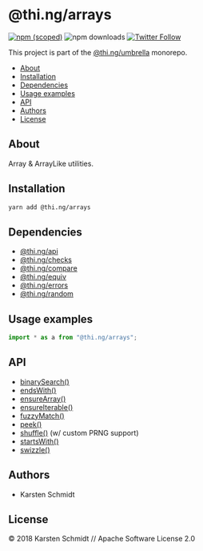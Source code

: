 # @thi.ng/arrays

[![npm (scoped)](https://img.shields.io/npm/v/@thi.ng/arrays.svg)](https://www.npmjs.com/package/@thi.ng/arrays)
![npm downloads](https://img.shields.io/npm/dm/@thi.ng/arrays.svg)
[![Twitter Follow](https://img.shields.io/twitter/follow/thing_umbrella.svg?style=flat-square&label=twitter)](https://twitter.com/thing_umbrella)

This project is part of the
[@thi.ng/umbrella](https://github.com/thi-ng/umbrella/) monorepo.

<!-- TOC depthFrom:2 depthTo:3 -->

- [About](#about)
- [Installation](#installation)
- [Dependencies](#dependencies)
- [Usage examples](#usage-examples)
- [API](#api)
- [Authors](#authors)
- [License](#license)

<!-- /TOC -->

## About

Array & ArrayLike utilities.

## Installation

```bash
yarn add @thi.ng/arrays
```

## Dependencies

- [@thi.ng/api](https://github.com/thi-ng/umbrella/tree/master/packages/api)
- [@thi.ng/checks](https://github.com/thi-ng/umbrella/tree/master/packages/checks)
- [@thi.ng/compare](https://github.com/thi-ng/umbrella/tree/master/packages/compare)
- [@thi.ng/equiv](https://github.com/thi-ng/umbrella/tree/master/packages/equiv)
- [@thi.ng/errors](https://github.com/thi-ng/umbrella/tree/master/packages/errors)
- [@thi.ng/random](https://github.com/thi-ng/umbrella/tree/master/packages/random)

## Usage examples

```ts
import * as a from "@thi.ng/arrays";
```

## API

- [binarySearch()](https://github.com/thi-ng/umbrella/tree/master/packages/arrays/src/binary-search.ts)
- [endsWith()](https://github.com/thi-ng/umbrella/tree/master/packages/arrays/src/ends-with.ts)
- [ensureArray()](https://github.com/thi-ng/umbrella/tree/master/packages/arrays/src/ensure-array.ts)
- [ensureIterable()](https://github.com/thi-ng/umbrella/tree/master/packages/arrays/src/ensure-iterable.ts)
- [fuzzyMatch()](https://github.com/thi-ng/umbrella/tree/master/packages/arrays/src/fuzzy-match.ts)
- [peek()](https://github.com/thi-ng/umbrella/tree/master/packages/arrays/src/peek.ts)
- [shuffle()](https://github.com/thi-ng/umbrella/tree/master/packages/arrays/src/shuffle.ts) (w/ custom PRNG support)
- [startsWith()](https://github.com/thi-ng/umbrella/tree/master/packages/arrays/src/starts-with.ts)
- [swizzle()](https://github.com/thi-ng/umbrella/tree/master/packages/arrays/src/swizzle.ts)

## Authors

- Karsten Schmidt

## License

&copy; 2018 Karsten Schmidt // Apache Software License 2.0
